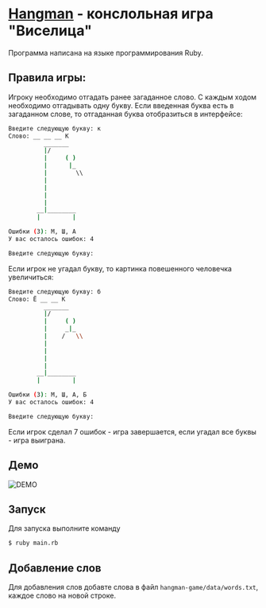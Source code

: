 # [Hangman](https://ru.wikipedia.org/wiki/Виселица_(игра)) - конслольная игра "Виселица"
Программа написана на языке программирования Ruby.
## Правила игры:
Игроку необходимо отгадать ранее загаданное слово. С каждым ходом необходимо отгадывать одну букву. Если введенная буква есть в загаданном слове, то отгаданная буква отобразиться в интерфейсе:
```sh
Введите следующую букву: к
Слово: __ __ __ К
          _______
          |/
          |     ( )
          |      |_
          |        \\
          |
          |
          |
          |
        __|________
        |         |

Ошибки (3): М, Ш, А
У вас осталось ошибок: 4

Введите следующую букву:
```
Если игрок не угадал букву, то картинка повешенного человечка увеличиться:
```sh
Введите следующую букву: б
Слово: Ё __ __ К
          _______
          |/
          |     ( )
          |     _|_
          |    /   \\
          |
          |
          |
          |
        __|________
        |         |

Ошибки (3): М, Ш, А, Б
У вас осталось ошибок: 4

Введите следующую букву:
```
Если игрок сделал 7 ошибок - игра завершается, если угадал все буквы - игра выиграна.
## Демо

![DEMO](url "Пример игры")

## Запуск
Для запуска выполните команду
```sh
$ ruby main.rb
```
## Добавление слов
Для добавления слов добавте слова в файл `hangman-game/data/words.txt`, каждое слово на новой строке.
